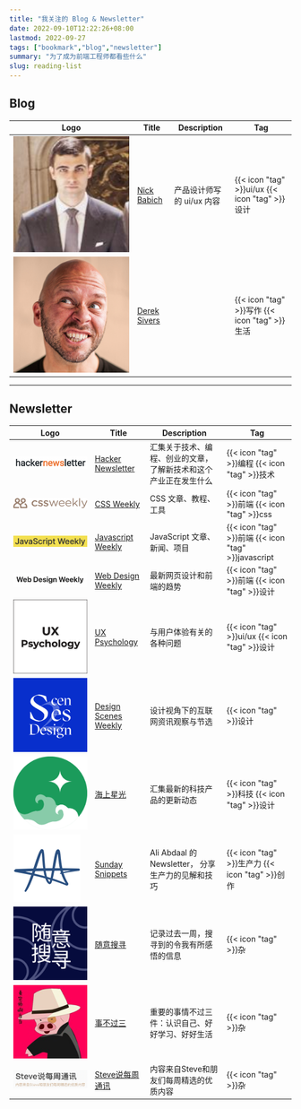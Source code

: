 ```yaml
---
title: "我关注的 Blog & Newsletter"
date: 2022-09-10T12:22:26+08:00
lastmod: 2022-09-27
tags: ["bookmark","blog","newsletter"]
summary: "为了成为前端工程师都看些什么"
slug: reading-list
---
```


## Blog

<table>
    <thead>
        <tr>
            <th>Logo</th>
            <th>Title</th>
            <th>Description</th>
            <th>Tag</th>
        </tr>
    </thead>
    <tbody>
         <tr>
            <td><img class="customEntitityAlbum" src="NickBabich.png" /></td>
            <td><a target="_blank" href="https://babich.biz/">Nick Babich</a></td>
            <td>产品设计师写的 ui/ux 内容</td>
            <td>{{< icon "tag" >}}ui/ux {{< icon "tag" >}}设计</td>
        </tr>
        <tr>
            <td><img class="customEntitityAlbum" src="DerekSivers.jpeg" /></td>
            <td><a target="_blank" href="https://sive.rs/">Derek Sivers</a></td>
            <td></td>
            <td>{{< icon "tag" >}}写作 {{< icon "tag" >}}生活</td>
        </tr>
    </tbody>
</table>

---
## Newsletter

<table>
    <thead>
        <tr>
            <th>Logo</th>
            <th>Title</th>
            <th>Description</th>
            <th>Tag</th>
        </tr>
    </thead>
    <tbody>
        <tr>
            <td><img class="customEntitityAlbum" src="HackerNewsletter.png" /></td>
            <td><a target="_blank" href="https://hackernewsletter.com/">Hacker Newsletter</a></td>
            <td>汇集关于技术、编程、创业的文章，了解新技术和这个产业正在发生什么</td>
            <td>{{< icon "tag" >}}编程 {{< icon "tag" >}}技术</td>
        </tr>
         <tr>
            <td><img class="customEntitityAlbum" src="CssWeekly.svg" /></td>
            <td><a target="_blank" href="https://css-weekly.com/">CSS Weekly</a></td>
            <td>CSS 文章、教程、工具</td>
            <td>{{< icon "tag" >}}前端 {{< icon "tag" >}}css</td>
        </tr>
        <tr>
            <td><img class="customEntitityAlbum" src="JavaScriptWeekly.png" /></td>
            <td><a target="_blank" href="https://javascriptweekly.com/">Javascript Weekly</a></td>
            <td>JavaScript 文章、新闻、项目</td>
            <td>{{< icon "tag" >}}前端 {{< icon "tag" >}}javascript</td>
        </tr>
        <tr>
            <td><img class="customEntitityAlbum" src="WebDesignWeekly.png" /></td>
            <td><a target="_blank" href="https://web-design-weekly.com/">Web Design Weekly</a></td>
            <td>最新网页设计和前端的趋势</td>
            <td>{{< icon "tag" >}}前端 {{< icon "tag" >}}设计</td>
        </tr>
         <tr>
            <td><img class="customEntitityAlbum" src="UXDesign.png" /></td>
            <td><a target="_blank" href="https://uxpsychology.substack.com/">UX Psychology</a></td>
            <td>与用户体验有关的各种问题</td>
            <td>{{< icon "tag" >}}ui/ux {{< icon "tag" >}}设计</td>
        </tr>
        <tr>
            <td><img class="customEntitityAlbum" src="DesignScenes.png" /></td>
            <td><a target="_blank" href="https://designscenes.zhubai.love/">Design Scenes Weekly</a></td>
            <td>设计视角下的互联网资讯观察与节选</td>
            <td>{{< icon "tag" >}}设计</td>
        </tr>
        <tr>
            <td><img class="customEntitityAlbum" src="hsxg.png" /></td>
            <td><a target="_blank" href="https://hsxg.zhubai.love/">海上星光</a></td>
            <td>汇集最新的科技产品的更新动态</td>
            <td>{{< icon "tag" >}}科技 {{< icon "tag" >}}设计</td>
        </tr>
        <tr>
            <td><img class="customEntitityAlbum" src="AliAbdaal.png" /></td>
            <td><a target="_blank" href="https://aliabdaal.com/newsletter/">Sunday Snippets</a></td>
            <td>Ali Abdaal 的 Newsletter， 分享生产力的见解和技巧</td>
            <td>{{< icon "tag" >}}生产力 {{< icon "tag" >}}创作</td>
        </tr>
        <tr>
            <td><img class="customEntitityAlbum" src="ThinkingJimmy.png" /></td>
            <td><a target="_blank" href="https://www.getrevue.co/profile/thinkingjimmyT">随意搜寻</a></td>
            <td>记录过去一周，搜寻到的令我有所感悟的信息</td>
            <td>{{< icon "tag" >}}杂</td>
        </tr>
        <tr>
            <td><img class="customEntitityAlbum" src="sbgs.png" /></td>
            <td><a target="_blank" href="https://via.zhubai.love/">事不过三</a></td>
            <td>重要的事情不过三件：认识自己、好好学习、好好生活</td>
            <td>{{< icon "tag" >}}杂</td>
        </tr>
        <tr>
            <td><img class="customEntitityAlbum" src="Steve.png" /></td>
            <td><a target="_blank" href="https://steve.hedwig.pub/">Steve说每周通讯</a></td>
            <td>内容来自Steve和朋友们每周精选的优质内容</td>
            <td>{{< icon "tag" >}}杂</td>
        </tr>
    </tbody>
</table>
